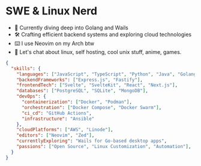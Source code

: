 # SWE & Linux Nerd

- 🔭 Currently diving deep into Golang and Wails
- 🛠️ Crafting efficient backend systems and exploring cloud technologies
- ⌨️ I use Neovim on my Arch btw
- 💬 Let's chat about linux, self hosting, cool unix stuff, anime, games.

```json
{
  "skills": {
    "languages": ["JavaScript", "TypeScript", "Python", "Java", "Golang"],
    "backendFrameworks": ["Express.js", "Fastify"],
    "frontendTech": ["Svelte", "SvelteKit", "React", "Next.js"],
    "databases": ["PostgreSQL", "SQLite", "MongoDB"],
    "devOps": {
      "containerization": ["Docker", "Podman"],
      "orchestration": ["Docker Compose", "Docker Swarm"],
      "ci_cd": "GitHub Actions",
      "infrastructure": "Ansible"
    },
    "cloudPlatforms": ["AWS", "Linode"],
    "editors": ["Neovim", "Zed"],
    "currentlyExploring": "Wails for Go-based desktop apps",
    "passions": ["Open Source", "Linux Customization", "Automation"],
  }
}
